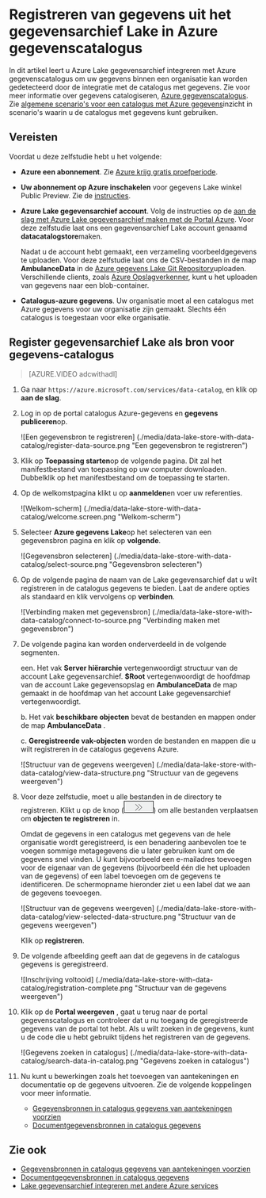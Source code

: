 <properties
   pageTitle="Registreren van gegevens uit het gegevensarchief Lake in Azure gegevenscatalogus | Microsoft Azure"
   description="Registreren van gegevens uit het gegevensarchief Lake in Azure gegevenscatalogus"
   services="data-lake-store,data-catalog" 
   documentationCenter=""
   authors="nitinme"
   manager="jhubbard"
   editor="cgronlun"/>

<tags
   ms.service="data-lake-store"
   ms.devlang="na"
   ms.topic="article"
   ms.tgt_pltfrm="na"
   ms.workload="big-data"
   ms.date="10/28/2016"
   ms.author="nitinme"/>

# <a name="register-data-from-data-lake-store-in-azure-data-catalog"></a>Registreren van gegevens uit het gegevensarchief Lake in Azure gegevenscatalogus

In dit artikel leert u Azure Lake gegevensarchief integreren met Azure gegevenscatalogus om uw gegevens binnen een organisatie kan worden gedetecteerd door de integratie met de catalogus met gegevens. Zie voor meer informatie over gegevens catalogiseren, [Azure gegevenscatalogus](../data-catalog/data-catalog-what-is-data-catalog.md). Zie [algemene scenario's voor een catalogus met Azure gegevens](../data-catalog/data-catalog-common-scenarios.md)inzicht in scenario's waarin u de catalogus met gegevens kunt gebruiken.

## <a name="prerequisites"></a>Vereisten

Voordat u deze zelfstudie hebt u het volgende:

- **Azure een abonnement**. Zie [Azure krijg gratis proefperiode](https://azure.microsoft.com/pricing/free-trial/).

- **Uw abonnement op Azure inschakelen** voor gegevens Lake winkel Public Preview. Zie de [instructies](data-lake-store-get-started-portal.md#signup).

- **Azure Lake gegevensarchief account**. Volg de instructies op de [aan de slag met Azure Lake gegevensarchief maken met de Portal Azure](data-lake-store-get-started-portal.md). Voor deze zelfstudie laat ons een gegevensarchief Lake account genaamd **datacatalogstore**maken. 

    Nadat u de account hebt gemaakt, een verzameling voorbeeldgegevens te uploaden. Voor deze zelfstudie laat ons de CSV-bestanden in de map **AmbulanceData** in de [Azure gegevens Lake Git Repository](https://github.com/Azure/usql/tree/master/Examples/Samples/Data/AmbulanceData/)uploaden. Verschillende clients, zoals [Azure Opslagverkenner](http://storageexplorer.com/), kunt u het uploaden van gegevens naar een blob-container.

- **Catalogus-azure gegevens**. Uw organisatie moet al een catalogus met Azure gegevens voor uw organisatie zijn gemaakt. Slechts één catalogus is toegestaan voor elke organisatie.

## <a name="register-data-lake-store-as-a-source-for-data-catalog"></a>Register gegevensarchief Lake als bron voor gegevens-catalogus

>[AZURE.VIDEO adcwithadl] 

1. Ga naar `https://azure.microsoft.com/services/data-catalog`, en klik op **aan de slag**.

2. Log in op de portal catalogus Azure-gegevens en **gegevens publiceren**op.

    ![Een gegevensbron te registreren] (./media/data-lake-store-with-data-catalog/register-data-source.png "Een gegevensbron te registreren")

3. Klik op **Toepassing starten**op de volgende pagina. Dit zal het manifestbestand van toepassing op uw computer downloaden. Dubbelklik op het manifestbestand om de toepassing te starten.

4. Op de welkomstpagina klikt u op **aanmelden**en voer uw referenties.

    ![Welkom-scherm] (./media/data-lake-store-with-data-catalog/welcome.screen.png "Welkom-scherm")

5. Selecteer **Azure gegevens Lake**op het selecteren van een gegevensbron pagina en klik op **volgende**.

    ![Gegevensbron selecteren] (./media/data-lake-store-with-data-catalog/select-source.png "Gegevensbron selecteren")

6. Op de volgende pagina de naam van de Lake gegevensarchief dat u wilt registreren in de catalogus gegevens te bieden. Laat de andere opties als standaard en klik vervolgens op **verbinden**.

    ![Verbinding maken met gegevensbron] (./media/data-lake-store-with-data-catalog/connect-to-source.png "Verbinding maken met gegevensbron")

7. De volgende pagina kan worden onderverdeeld in de volgende segmenten.

    een. Het vak **Server hiërarchie** vertegenwoordigt structuur van de account Lake gegevensarchief. **$Root** vertegenwoordigt de hoofdmap van de account Lake gegevensopslag en **AmbulanceData** de map gemaakt in de hoofdmap van het account Lake gegevensarchief vertegenwoordigt.

    b. Het vak **beschikbare objecten** bevat de bestanden en mappen onder de map **AmbulanceData** .

    c. **Geregistreerde vak-objecten** worden de bestanden en mappen die u wilt registreren in de catalogus gegevens Azure.

    ![Structuur van de gegevens weergeven] (./media/data-lake-store-with-data-catalog/view-data-structure.png "Structuur van de gegevens weergeven")

8. Voor deze zelfstudie, moet u alle bestanden in de directory te registreren. Klikt u op de knop (![verplaatsen van objecten](./media/data-lake-store-with-data-catalog/move-objects.png "verplaatsen van objecten")) om alle bestanden verplaatsen om **objecten te registreren** in. 

    Omdat de gegevens in een catalogus met gegevens van de hele organisatie wordt geregistreerd, is een benadering aanbevolen toe te voegen sommige metagegevens die u later gebruiken kunt om de gegevens snel vinden. U kunt bijvoorbeeld een e-mailadres toevoegen voor de eigenaar van de gegevens (bijvoorbeeld één die het uploaden van de gegevens) of een label toevoegen om de gegevens te identificeren. De schermopname hieronder ziet u een label dat we aan de gegevens toevoegen.

    ![Structuur van de gegevens weergeven] (./media/data-lake-store-with-data-catalog/view-selected-data-structure.png "Structuur van de gegevens weergeven")

    Klik op **registreren**.

8. De volgende afbeelding geeft aan dat de gegevens in de catalogus gegevens is geregistreerd.

    ![Inschrijving voltooid] (./media/data-lake-store-with-data-catalog/registration-complete.png "Structuur van de gegevens weergeven")

9. Klik op de **Portal weergeven** , gaat u terug naar de portal gegevenscatalogus en controleer dat u nu toegang de geregistreerde gegevens van de portal tot hebt. Als u wilt zoeken in de gegevens, kunt u de code die u hebt gebruikt tijdens het registreren van de gegevens.

    ![Gegevens zoeken in catalogus] (./media/data-lake-store-with-data-catalog/search-data-in-catalog.png "Gegevens zoeken in catalogus")

10. Nu kunt u bewerkingen zoals het toevoegen van aantekeningen en documentatie op de gegevens uitvoeren. Zie de volgende koppelingen voor meer informatie.
    * [Gegevensbronnen in catalogus gegevens van aantekeningen voorzien](../data-catalog/data-catalog-how-to-annotate.md)
    * [Documentgegevensbronnen in catalogus gegevens](../data-catalog/data-catalog-how-to-documentation.md)

## <a name="see-also"></a>Zie ook

* [Gegevensbronnen in catalogus gegevens van aantekeningen voorzien](../data-catalog/data-catalog-how-to-annotate.md)
* [Documentgegevensbronnen in catalogus gegevens](../data-catalog/data-catalog-how-to-documentation.md)
* [Lake gegevensarchief integreren met andere Azure services](data-lake-store-integrate-with-other-services.md)

